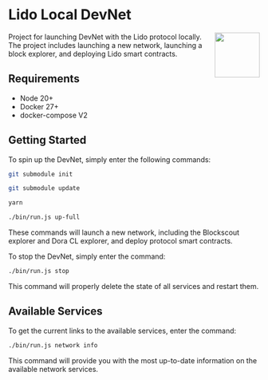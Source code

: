 # Lido Local DevNet

<img src="https://docs.lido.fi/img/logo.svg" height="90px" align="right" width="90px">

Project for launching DevNet with the Lido protocol locally. The project includes launching a new network, launching a block explorer, and deploying Lido smart contracts.

## Requirements

- Node 20+
- Docker 27+
- docker-compose V2

## Getting Started

To spin up the DevNet, simply enter the following commands:

```sh
git submodule init
```

```sh
git submodule update
```

```sh
yarn
```

```sh
./bin/run.js up-full
```

These commands will launch a new network, including the Blockscout explorer and Dora CL explorer, and deploy protocol smart contracts.

To stop the DevNet, simply enter the command:

```sh
./bin/run.js stop
```

This command will properly delete the state of all services and restart them.

## Available Services

To get the current links to the available services, enter the command:

```sh
./bin/run.js network info
```

This command will provide you with the most up-to-date information on the available network services.
